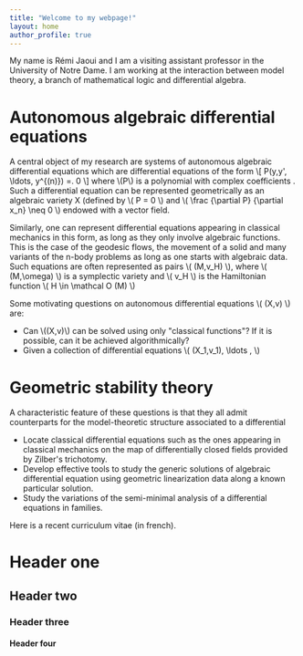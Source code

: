 ```yaml
---
title: "Welcome to my webpage!"
layout: home
author_profile: true
---
```



My name is Rémi Jaoui and I am a visiting assistant professor in the University of Notre Dame. I am working at the interaction between model theory, a branch of mathematical logic and differential algebra. 

# Autonomous algebraic differential equations

A central object of my research are systems of autonomous algebraic differential equations which are differential equations of the form \\[ P(y,y', \ldots, y^{(n)}) =. 0 \\]
where \\(P\\) is a polynomial with complex coefficients . Such a differential equation can be represented geometrically as an algebraic variety X (defined by \\( P = 0 \\)  and \\( \frac {\partial P} {\partial x_n} \neq 0 \\) endowed with a vector field.

Similarly, one can represent differential equations appearing in classical mechanics in this form, as long as they only involve algebraic functions. This is the case of the geodesic flows, the movement of a solid and many variants of the n-body problems as long as one starts with algebraic data.  Such equations are often represented as pairs  \\( (M,v_H) \\), where \\( (M,\omega) \\) is a symplectic variety and \\( v_H \\) is the Hamiltonian function \\( H \in \mathcal O (M) \\) 


Some motivating questions on autonomous differential equations  \\( (X,v) \\) are:
  * Can \\((X,v)\\) can be solved using only "classical functions"? If it is possible, can it be achieved algorithmically?  
  * Given a collection of differential equations \\( (X_1,v_1), \ldots , \\)

# Geometric stability theory

A characteristic feature of these questions is that they all admit counterparts for the model-theoretic structure associated to a differential  

  * Locate classical differential equations such as the ones appearing in classical mechanics on the map of differentially closed fields provided by Zilber's trichotomy. 
  * Develop effective tools to study the generic solutions of algebraic differential equation using geometric linearization data along a known particular solution.
  * Study the variations of the semi-minimal analysis of a differential equations in families.
  
  
  
  Here is a recent curriculum vitae (in french).



# Header one

## Header two

### Header three

#### Header four
